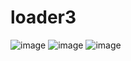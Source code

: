 # loader3

![image](https://github.com/user-attachments/assets/b05d7fac-d453-4f54-9045-628f10b896c5)
![image](https://github.com/user-attachments/assets/be03f4ef-1c7c-4eb2-b522-55f2793c82f3)
![image](https://github.com/user-attachments/assets/80352c4f-8d92-494d-9132-56d448232866)


